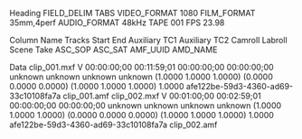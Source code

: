 Heading
FIELD_DELIM	TABS
VIDEO_FORMAT	1080
FILM_FORMAT	35mm,4perf
AUDIO_FORMAT	48kHz
TAPE	001
FPS	23.98

Column
Name	Tracks	Start	End	Auxiliary TC1	Auxiliary TC2	Camroll	Labroll	Scene	Take	ASC_SOP	ASC_SAT	AMF_UUID	AMD_NAME

Data
clip_001.mxf	V	00:00:00;00	00:11:59;01	00:00:00;00	00:00:00;00	unknown	unknown	unknown	unknown	(1.0000 1.0000 1.0000) (0.0000 0.0000 0.0000) (1.0000 1.0000 1.0000)	1.0000	afe122be-59d3-4360-ad69-33c10108fa7a	clip_001.amf
clip_002.mxf	V	00:01:00;00	00:02:59;01	00:00:00;00	00:00:00;00	unknown	unknown	unknown	unknown	(1.0000 1.0000 1.0000) (0.0000 0.0000 0.0000) (1.0000 1.0000 1.0000)	1.0000	afe122be-59d3-4360-ad69-33c10108fa7a	clip_002.amf
